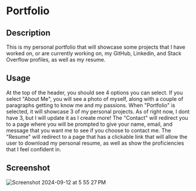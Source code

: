 # Portfolio

## Description 
This is my personal portfolio that will showcase some projects that I have worked on, or are currently working on, my GitHub, Linkedin, and Stack Overflow profiles, as well as my resume.

## Usage
At the top of the header, you should see 4 options you can select. If you select "About Me", you will see a photo of myself, along with a couple of paragraphs getting to know me and my passions. When "Portfolio" is selected, it will showcase 3 of my personal projects. As of right now, I dont have 3, but I will update it as I create more! 
The "Contact" will redirect you to a page where you will be prompted to give your name, email, and message that you want me to see if you choose to contact me. The "Resume" will redirect to a page that has a clickable link that will allow the user to download my personal resume, as well as show the proficiencies that I feel confident in. 

## Screenshot
![Screenshot 2024-09-12 at 5 55 27 PM](https://github.com/user-attachments/assets/46a3c98f-06c6-41ee-954f-50716b7797b2)
